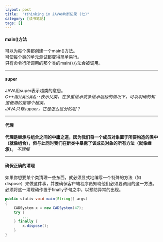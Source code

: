 ```yaml
---
layout: post
title:  "《thinking in JAVA》片断记录 (七)"
category: [读书笔记]
tags: []
---
```


#### main()方法

可以为每个类都创建一个main()方法。  
可使每个类的单元测试都变得简单易行。  
只有命令行所调用的那个类的main()方法会被调用。  

---

#### super

JAVA用super表示超类的意思。  
*C++用`父类的类名::`表示父类，在多重继承或多继承层级的情况下，可以明确的知道使用的是哪个超类。  
JAVA只有supuer，它是怎么区分的呢？*  

---

#### 代理

**代理是继承与组合之间的中庸之道，因为我们将一个成员对象置于所要构造的类中（就像组合），但与此同时我们在新类中暴露了该成员对象的所有方法（就像继承）。**
*不理解*

---

#### 确保正确的清理

如果你想要某个类清理一些东西，就必须显式地编写一个特殊的方法（如dispose）来做这件事，并要确保客户端程序员知晓他们必须要调用的这一方法。  
必须将这一清理动作置于finally子句之中，以预防异常的出现。  

```java
public stativ void main(String[] args)
{
    CADSystem x = new CADSystem(47);
    try {
        ... 
    } finally {
        x.dispose();
    }
}
```